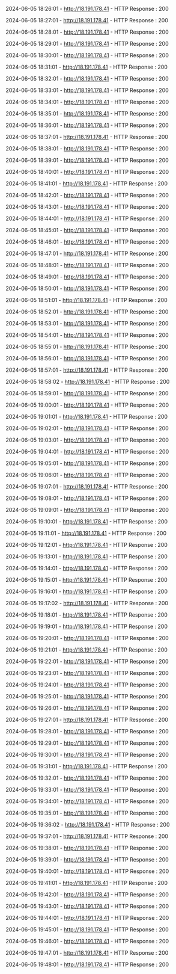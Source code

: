 2024-06-05 18:26:01 - http://18.191.178.41 - HTTP Response : 200

2024-06-05 18:27:01 - http://18.191.178.41 - HTTP Response : 200

2024-06-05 18:28:01 - http://18.191.178.41 - HTTP Response : 200

2024-06-05 18:29:01 - http://18.191.178.41 - HTTP Response : 200

2024-06-05 18:30:01 - http://18.191.178.41 - HTTP Response : 200

2024-06-05 18:31:01 - http://18.191.178.41 - HTTP Response : 200

2024-06-05 18:32:01 - http://18.191.178.41 - HTTP Response : 200

2024-06-05 18:33:01 - http://18.191.178.41 - HTTP Response : 200

2024-06-05 18:34:01 - http://18.191.178.41 - HTTP Response : 200

2024-06-05 18:35:01 - http://18.191.178.41 - HTTP Response : 200

2024-06-05 18:36:01 - http://18.191.178.41 - HTTP Response : 200

2024-06-05 18:37:01 - http://18.191.178.41 - HTTP Response : 200

2024-06-05 18:38:01 - http://18.191.178.41 - HTTP Response : 200

2024-06-05 18:39:01 - http://18.191.178.41 - HTTP Response : 200

2024-06-05 18:40:01 - http://18.191.178.41 - HTTP Response : 200

2024-06-05 18:41:01 - http://18.191.178.41 - HTTP Response : 200

2024-06-05 18:42:01 - http://18.191.178.41 - HTTP Response : 200

2024-06-05 18:43:01 - http://18.191.178.41 - HTTP Response : 200

2024-06-05 18:44:01 - http://18.191.178.41 - HTTP Response : 200

2024-06-05 18:45:01 - http://18.191.178.41 - HTTP Response : 200

2024-06-05 18:46:01 - http://18.191.178.41 - HTTP Response : 200

2024-06-05 18:47:01 - http://18.191.178.41 - HTTP Response : 200

2024-06-05 18:48:01 - http://18.191.178.41 - HTTP Response : 200

2024-06-05 18:49:01 - http://18.191.178.41 - HTTP Response : 200

2024-06-05 18:50:01 - http://18.191.178.41 - HTTP Response : 200

2024-06-05 18:51:01 - http://18.191.178.41 - HTTP Response : 200

2024-06-05 18:52:01 - http://18.191.178.41 - HTTP Response : 200

2024-06-05 18:53:01 - http://18.191.178.41 - HTTP Response : 200

2024-06-05 18:54:01 - http://18.191.178.41 - HTTP Response : 200

2024-06-05 18:55:01 - http://18.191.178.41 - HTTP Response : 200

2024-06-05 18:56:01 - http://18.191.178.41 - HTTP Response : 200

2024-06-05 18:57:01 - http://18.191.178.41 - HTTP Response : 200

2024-06-05 18:58:02 - http://18.191.178.41 - HTTP Response : 200

2024-06-05 18:59:01 - http://18.191.178.41 - HTTP Response : 200

2024-06-05 19:00:01 - http://18.191.178.41 - HTTP Response : 200

2024-06-05 19:01:01 - http://18.191.178.41 - HTTP Response : 200

2024-06-05 19:02:01 - http://18.191.178.41 - HTTP Response : 200

2024-06-05 19:03:01 - http://18.191.178.41 - HTTP Response : 200

2024-06-05 19:04:01 - http://18.191.178.41 - HTTP Response : 200

2024-06-05 19:05:01 - http://18.191.178.41 - HTTP Response : 200

2024-06-05 19:06:01 - http://18.191.178.41 - HTTP Response : 200

2024-06-05 19:07:01 - http://18.191.178.41 - HTTP Response : 200

2024-06-05 19:08:01 - http://18.191.178.41 - HTTP Response : 200

2024-06-05 19:09:01 - http://18.191.178.41 - HTTP Response : 200

2024-06-05 19:10:01 - http://18.191.178.41 - HTTP Response : 200

2024-06-05 19:11:01 - http://18.191.178.41 - HTTP Response : 200

2024-06-05 19:12:01 - http://18.191.178.41 - HTTP Response : 200

2024-06-05 19:13:01 - http://18.191.178.41 - HTTP Response : 200

2024-06-05 19:14:01 - http://18.191.178.41 - HTTP Response : 200

2024-06-05 19:15:01 - http://18.191.178.41 - HTTP Response : 200

2024-06-05 19:16:01 - http://18.191.178.41 - HTTP Response : 200

2024-06-05 19:17:02 - http://18.191.178.41 - HTTP Response : 200

2024-06-05 19:18:01 - http://18.191.178.41 - HTTP Response : 200

2024-06-05 19:19:01 - http://18.191.178.41 - HTTP Response : 200

2024-06-05 19:20:01 - http://18.191.178.41 - HTTP Response : 200

2024-06-05 19:21:01 - http://18.191.178.41 - HTTP Response : 200

2024-06-05 19:22:01 - http://18.191.178.41 - HTTP Response : 200

2024-06-05 19:23:01 - http://18.191.178.41 - HTTP Response : 200

2024-06-05 19:24:01 - http://18.191.178.41 - HTTP Response : 200

2024-06-05 19:25:01 - http://18.191.178.41 - HTTP Response : 200

2024-06-05 19:26:01 - http://18.191.178.41 - HTTP Response : 200

2024-06-05 19:27:01 - http://18.191.178.41 - HTTP Response : 200

2024-06-05 19:28:01 - http://18.191.178.41 - HTTP Response : 200

2024-06-05 19:29:01 - http://18.191.178.41 - HTTP Response : 200

2024-06-05 19:30:01 - http://18.191.178.41 - HTTP Response : 200

2024-06-05 19:31:01 - http://18.191.178.41 - HTTP Response : 200

2024-06-05 19:32:01 - http://18.191.178.41 - HTTP Response : 200

2024-06-05 19:33:01 - http://18.191.178.41 - HTTP Response : 200

2024-06-05 19:34:01 - http://18.191.178.41 - HTTP Response : 200

2024-06-05 19:35:01 - http://18.191.178.41 - HTTP Response : 200

2024-06-05 19:36:02 - http://18.191.178.41 - HTTP Response : 200

2024-06-05 19:37:01 - http://18.191.178.41 - HTTP Response : 200

2024-06-05 19:38:01 - http://18.191.178.41 - HTTP Response : 200

2024-06-05 19:39:01 - http://18.191.178.41 - HTTP Response : 200

2024-06-05 19:40:01 - http://18.191.178.41 - HTTP Response : 200

2024-06-05 19:41:01 - http://18.191.178.41 - HTTP Response : 200

2024-06-05 19:42:01 - http://18.191.178.41 - HTTP Response : 200

2024-06-05 19:43:01 - http://18.191.178.41 - HTTP Response : 200

2024-06-05 19:44:01 - http://18.191.178.41 - HTTP Response : 200

2024-06-05 19:45:01 - http://18.191.178.41 - HTTP Response : 200

2024-06-05 19:46:01 - http://18.191.178.41 - HTTP Response : 200

2024-06-05 19:47:01 - http://18.191.178.41 - HTTP Response : 200

2024-06-05 19:48:01 - http://18.191.178.41 - HTTP Response : 200

